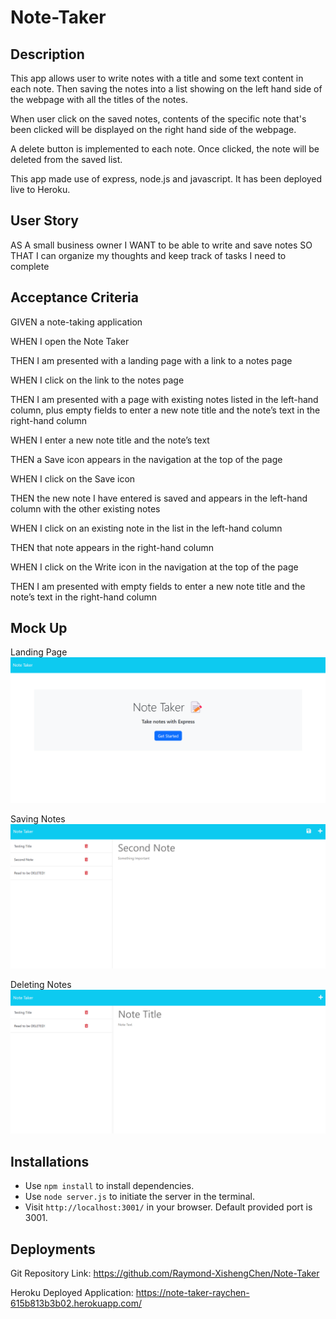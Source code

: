 # Note-Taker

## Description

This app allows user to write notes with a title and some text content in each note. Then saving the notes into a list showing on the left hand side of the webpage with all the titles of the notes.

When user click on the saved notes, contents of the specific note that's been clicked will be displayed on the right hand side of the webpage.

A delete button is implemented to each note. Once clicked, the note will be deleted from the saved list.

This app made use of express, node.js and javascript. It has been deployed live to Heroku.

## User Story

AS A small business owner
I WANT to be able to write and save notes
SO THAT I can organize my thoughts and keep track of tasks I need to complete

## Acceptance Criteria

GIVEN a note-taking application

WHEN I open the Note Taker

THEN I am presented with a landing page with a link to a notes page

WHEN I click on the link to the notes page

THEN I am presented with a page with existing notes listed in the left-hand column, plus empty fields to enter a new note title and the note’s text in the right-hand column

WHEN I enter a new note title and the note’s text

THEN a Save icon appears in the navigation at the top of the page

WHEN I click on the Save icon

THEN the new note I have entered is saved and appears in the left-hand column with the other existing notes

WHEN I click on an existing note in the list in the left-hand column

THEN that note appears in the right-hand column

WHEN I click on the Write icon in the navigation at the top of the page

THEN I am presented with empty fields to enter a new note title and the note’s text in the right-hand column

## Mock Up

Landing Page
![](./public/assets/screenshots/landing-page.png)

Saving Notes
![](./public/assets/screenshots/saved-notes.png)

Deleting Notes
![](./public/assets/screenshots/deleted-note.png)

## Installations

- Use `npm install` to install dependencies.
- Use `node server.js` to initiate the server in the terminal.
- Visit `http://localhost:3001/` in your browser. Default provided port is 3001.

## Deployments

Git Repository Link: https://github.com/Raymond-XishengChen/Note-Taker

Heroku Deployed Application: https://note-taker-raychen-615b813b3b02.herokuapp.com/
